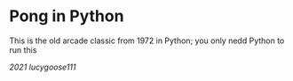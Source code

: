 # Pong in Python

This is the old arcade classic from 1972 in Python; you only nedd Python to run this

<p style="font-style: italic;">2021 lucygoose111</p>